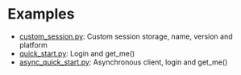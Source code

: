 # Examples
- [custom_session.py](custom_session.py): Custom session storage, name, version and platform
- [quick_start.py](quick_start.py): Login and get_me()
- [async_quick_start.py](async_quick_start.py): Asynchronous client, login and get_me()
